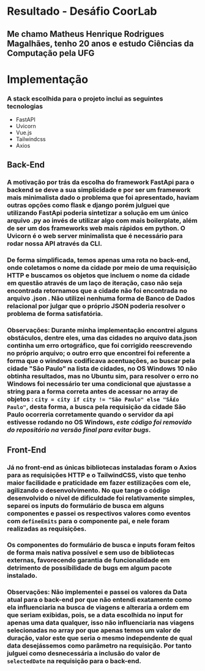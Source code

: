 # Resultado - Desáfio CoorLab

## Me chamo Matheus Henrique Rodrigues Magalhães, tenho 20 anos e estudo Ciências da Computação pela UFG

# Implementação

### A stack escolhida para o projeto inclui as seguintes tecnologias 

- FastAPI
- Uvicorn
- Vue.js
- Tailwindcss
- Axios

## Back-End
  
### A motivação por trás da escolha do framework FastApi para o backend se deve a sua simplicidade e por ser um framework mais minimalista dado o problema que foi apresentado, haviam outras opções como flask e django porém julguei que utilizando FastApi poderia sintetizar a solução em um único arquivo .py ao invés de utilizar algo com mais boilerplate, além de ser um dos frameworks web mais rápidos em python. O Uvicorn é o web server minimalista que é necessário para rodar nossa API  através da CLI.

### De forma simplificada, temos apenas uma rota no back-end, onde coletamos o nome da cidade por meio de uma requisição HTTP e buscamos os objetos que incluem o nome da cidade em questão através de um laço de iteração, caso não seja encontrada retornamos que a cidade não foi encontrada no arquivo .json . Não utilizei nenhuma forma de Banco de Dados relacional por julgar que o próprio JSON poderia resolver o problema de forma satisfatória.

### Observações: Durante minha implementação encontrei alguns obstáculos, dentre eles, uma das cidades no arquivo data.json continha um erro ortográfico, que foi corrigido reescrevendo no próprio arquivo; o outro erro que encontrei foi referente a forma que o windows codificava acentuações, ao buscar pela cidade "São Paulo" na lista de cidades, no OS Windows 10 não obtinha resultados, mas no Ubuntu sim, para resolver o erro no Windows foi necessário ter uma condicional que ajustasse a string para a forma correta antes de acessar no array de objetos : ```city = city if city != "São Paulo" else "SÃ£o Paulo"```, desta forma, a busca pela requisição da cidade São Paulo ocorreria corretamente quando o servidor da api estivesse rodando no OS Windows, *este código foi removido do repositório na versão final para evitar bugs*.

## Front-End

### Já no front-end as únicas bibliotecas instaladas foram o Axios para as requisições HTTP e o TailwindCSS, visto que tenho maior facilidade e praticidade em fazer estilizações com ele, agilizando o desenvolvimento. No que tange o código desenvolvido o nível de dificuldade foi relativamente simples, separei os inputs do formulário de busca em alguns componentes e passei os respectivos valores como eventos com ```defineEmits``` para o componente pai, e nele foram realizadas as requisições.

### Os componentes do formulário de busca e inputs foram feitos de forma mais nativa possível e sem uso de bibliotecas externas, favorecendo garantia de funcionalidade em detrimento de possibilidade de bugs em algum pacote instalado.

### Observações: Não implementei e passei os valores da Data atual para o back-end por que não entendi exatamente como ela influenciaria na busca de viagens e alteraria a ordem em que seriam exibidas, pois, se a data escolhida no input for apenas uma data qualquer, isso não influenciaria nas viagens selecionadas no array por que apenas temos um valor de duração, valor este que seria o mesmo independente de qual data desejássemos como parâmetro na requisição. Por tanto julguei como desnecessária a inclusão do valor de ```selectedDate``` na requisição para o back-end. 